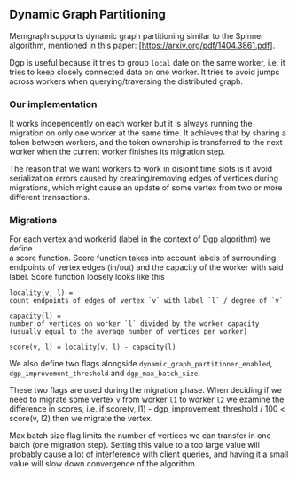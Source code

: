 ## Dynamic Graph Partitioning

Memgraph supports dynamic graph partitioning similar to the Spinner algorithm, 
mentioned in this paper: [https://arxiv.org/pdf/1404.3861.pdf].

Dgp is useful because it tries to group `local` date on the same worker, i.e. 
it tries to keep closely connected data on one worker. It tries to avoid jumps 
across workers when querying/traversing the distributed graph.

### Our implementation

It works independently on each worker but it is always running the migration 
on only one worker at the same time. It achieves that by sharing a token 
between workers, and the token ownership is transferred to the next worker 
when the current worker finishes its migration step. 

The reason that we want workers to work in  disjoint time slots is it avoid 
serialization errors caused by creating/removing edges of vertices during 
migrations, which might cause an update of some vertex from two or more 
different transactions.

### Migrations

For each vertex and workerid (label in the context of Dgp algorithm) we define  
a score function. Score function takes into account labels of surrounding 
endpoints of vertex edges (in/out) and the capacity of the worker with said 
label. Score function loosely looks like this 
```
locality(v, l) = 
count endpoints of edges of vertex `v` with label `l` / degree of `v`

capacity(l) = 
number of vertices on worker `l` divided by the worker capacity 
(usually equal to the average number of vertices per worker)

score(v, l) = locality(v, l) - capacity(l)
```
We also define two flags alongside ```dynamic_graph_partitioner_enabled```, 
   ```dgp_improvement_threshold``` and ```dgp_max_batch_size```.

These two flags are used during the migration phase.
When deciding if we need to migrate some vertex `v` from worker `l1` to worker 
`l2` we examine the difference in scores, i.e.
if score(v, l1) - dgp_improvement_threshold / 100 < score(v, l2) then we 
migrate the vertex. 

Max batch size flag limits the number of vertices we can transfer in one batch 
(one migration step). 
Setting this value to a too large value will probably cause
a lot of interference with client queries, and having it a small value
will slow down convergence of the algorithm.
